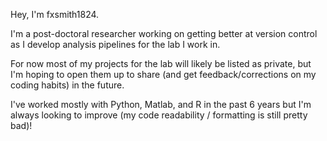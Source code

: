 Hey, I'm fxsmith1824.

I'm a post-doctoral researcher working on getting better at version control as I develop analysis pipelines for the lab I work in.

For now most of my projects for the lab will likely be listed as private, but I'm hoping to open them up to share (and get feedback/corrections on my coding habits) in the future.

I've worked mostly with Python, Matlab, and R in the past 6 years but I'm always looking to improve (my code readability / formatting is still pretty bad)!

<!---
fxsmith1824/fxsmith1824 is a ✨ special ✨ repository because its `README.md` (this file) appears on your GitHub profile.
You can click the Preview link to take a look at your changes.
--->
